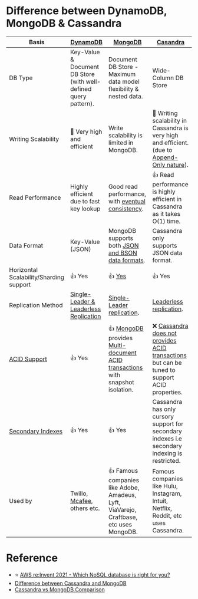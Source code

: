 
# Difference between DynamoDB, MongoDB & Cassandra

| Basis                                                    | [DynamoDB](../../../2_AWSComponents/6_DatabaseServices/AmazonDynamoDB/Readme.md)               | [MongoDB](../NoSQL-Databases/MongoDB/Readme.md)                                                                                 | [Casandra](../NoSQL-Databases/ApacheCasandra.md)                                                                                               |
|----------------------------------------------------------|------------------------------------------------------------------------------------------------|---------------------------------------------------------------------------------------------------------------------------------|------------------------------------------------------------------------------------------------------------------------------------------------|
| DB Type                                                  | Key-Value & Document DB Store (with well-defined query pattern).                               | Document DB Store - Maximum data model flexibility & nested data.                                                               | Wide-Column DB Store                                                                                                                           |
| Writing Scalability                                      | :rocket: Very high and efficient                                                               | Write scalability is limited in MongoDB.                                                                                        | :rocket: Writing scalability in Cassandra is very high and efficient. (due to [Append-Only nature](../2_DataStructuresDB/AppendOnlyDataStructure.md)). |
| Read Performance                                         | Highly efficient due to fast key lookup                                                        | Good read performance, with [eventual consistency](../1_Glossaries/Replication&Consistency/Consistency.md).                       | :+1: Read performance is highly efficient in Cassandra as it takes O(1) time.                                                                  |
| Data Format                                              | Key-Value (JSON)                                                                               | MongoDB supports both [JSON and BSON data formats](https://www.mongodb.com/json-and-bson).                                      | Cassandra only supports JSON data format.                                                                                                      |
| Horizontal Scalability/Sharding support                  | :+1: Yes                                                                                       | :+1: [Yes](https://www.mongodb.com/basics/sharding)                                                                             | :+1: Yes                                                                                                                                       |
| Replication Method                                       | [Single-Leader & Leaderless Replication](../1_Glossaries/Replication&Consistency/Replication.md) | [Single-Leader replication](../1_Glossaries/Replication&Consistency/Replication.md).                                              | [Leaderless replication](../1_Glossaries/Replication&Consistency/Replication.md).                                                                |
| [ACID Support](../1_Glossaries/ACIDTransactions/Readme.md) | :+1: Yes                                                                                       | :+1: [MongoDB]() provides [Multi-document ACID transactions](../1_Glossaries/ACIDTransactions/Readme.md) with snapshot isolation. | :x: [Cassandra does not provides ACID transactions](../1_Glossaries/ACIDTransactions/Readme.md) but can be tuned to support ACID properties.     |
| [Secondary Indexes](../1_Glossaries/Indexing.md)           | :+1: Yes                                                                                       | :+1: Yes                                                                                                                        | Cassandra has only cursory support for secondary indexes i.e secondary indexing is restricted.                                                 |
| Used by                                                  | Twillo, [Mcafee](https://www.youtube.com/watch?v=ivBaro-8PhI), others etc.                     | :+1: Famous companies like Adobe, Amadeus, Lyft, ViaVarejo, Craftbase, etc uses MongoDB.                                        | Famous companies like Hulu, Instagram, Intuit, Netflix, Reddit, etc uses Cassandra.                                                            |

# Reference
- :star: [AWS re:Invent 2021 - Which NoSQL database is right for you?](https://www.youtube.com/watch?v=ivBaro-8PhI)
- [Difference between Cassandra and MongoDB](https://www.geeksforgeeks.org/difference-between-cassandra-and-mongodb/)
- [Cassandra vs MongoDB Comparison](https://www.mongodb.com/compare/cassandra-vs-mongodb)